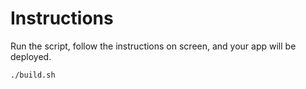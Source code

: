 # Instructions
Run the script, follow the instructions on screen, and your app will be deployed.
```
./build.sh
```